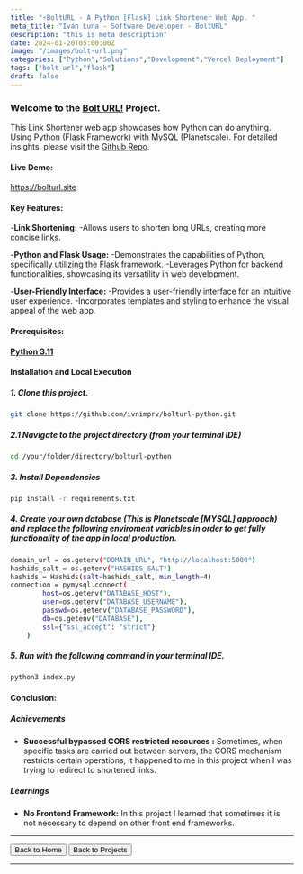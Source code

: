 ```yaml
---
title: "⚡️BoltURL - A Python [Flask] Link Shortener Web App. "
meta_title: "Iván Luna - Software Developer - BoltURL"
description: "this is meta description"
date: 2024-01-20T05:00:00Z
image: "/images/bolt-url.png"
categories: ["Python","Solutions","Development","Vercel Deployment"]
tags: ["bolt-url","flask"]
draft: false
---
```


### Welcome to the [Bolt URL!](https://bolturl.site/) Project.
This Link Shortener web app showcases how Python can do anything. Using Python (Flask Framework) with MySQL (Planetscale). For detailed insights, please visit the [Github Repo](https://github.com/imprvhub/bolturl-python).

#### Live Demo:
https://bolturl.site

#### Key Features:
-**Link Shortening:**
    -Allows users to shorten long URLs, creating more concise links.

-**Python and Flask Usage:**
    -Demonstrates the capabilities of Python, specifically utilizing the Flask framework.
    -Leverages Python for backend functionalities, showcasing its versatility in web development.

-**User-Friendly Interface:**
    -Provides a user-friendly interface for an intuitive user experience.
    -Incorporates templates and styling to enhance the visual appeal of the web app.
   
#### Prerequisites:
[**Python 3.11**](https://www.python.org/downloads/release/python-3110/)

#### Installation and Local Execution

##### 1. Clone this project.
```bash
git clone https://github.com/ivnimprv/bolturl-python.git
```
##### 2.1 Navigate to the project directory (from your terminal IDE)
```bash
cd /your/folder/directory/bolturl-python
```
##### 3. Install Dependencies
```bash
pip install -r requirements.txt
```
##### 4. Create your own database (This is Planetscale [MYSQL] approach) and replace the following enviroment variables in order to get fully functionality of the app in local production.
```bash
domain_url = os.getenv("DOMAIN_URL", "http://localhost:5000")
hashids_salt = os.getenv("HASHIDS_SALT")
hashids = Hashids(salt=hashids_salt, min_length=4)  
connection = pymysql.connect(
        host=os.getenv("DATABASE_HOST"),
        user=os.getenv("DATABASE_USERNAME"),
        passwd=os.getenv("DATABASE_PASSWORD"),
        db=os.getenv("DATABASE"),
        ssl={"ssl_accept": "strict"}
    )
```
##### 5. Run with the following command in your terminal IDE.
```bash
python3 index.py
```

#### Conclusion:

##### Achievements

- **Successful bypassed CORS restricted resources :** Sometimes, when specific tasks are carried out between servers, the CORS mechanism restricts certain operations, it happened to me in this project when I was trying to redirect to shortened links.

##### Learnings

- **No Frontend Framework:** In this project I learned that sometimes it is not necessary to depend on other front end frameworks. 

---
<div class="flex justify-between">
      <button class="btn btn-primary" onclick="window.location.href='/';">Back to Home</button>
      <button class="btn btn-primary" onclick="window.location.href='/projects';">Back to Projects</button>     
</div>

---

